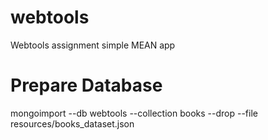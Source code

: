 # webtools
Webtools assignment simple MEAN app

# Prepare Database
mongoimport --db webtools --collection books --drop --file resources/books_dataset.json
